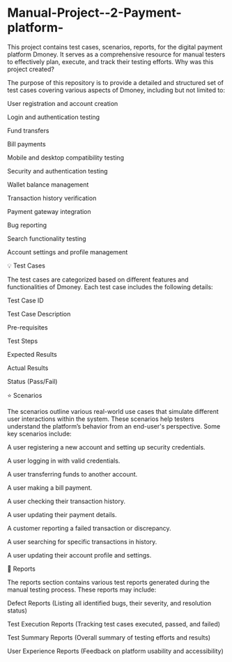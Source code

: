 # Manual-Project--2-Payment-platform- 
This project contains test cases, scenarios, reports,  for the digital payment platform Dmoney. It serves as a comprehensive resource for manual testers to effectively plan, execute, and track their testing efforts.
Why was this project created?

The purpose of this repository is to provide a detailed and structured set of test cases covering various aspects of Dmoney, including but not limited to:

User registration and account creation

Login and authentication testing

Fund transfers

Bill payments

Mobile and desktop compatibility testing

Security and authentication testing

Wallet balance management

Transaction history verification

Payment gateway integration

Bug reporting

Search functionality testing

Account settings and profile management

💡 Test Cases

The test cases are categorized based on different features and functionalities of Dmoney. Each test case includes the following details:

Test Case ID

Test Case Description

Pre-requisites

Test Steps

Expected Results

Actual Results

Status (Pass/Fail)

⭐ Scenarios

The scenarios outline various real-world use cases that simulate different user interactions within the system. These scenarios help testers understand the platform’s behavior from an end-user's perspective. Some key scenarios include:

A user registering a new account and setting up security credentials.

A user logging in with valid credentials.

A user transferring funds to another account.

A user making a bill payment.

A user checking their transaction history.

A user updating their payment details.

A customer reporting a failed transaction or discrepancy.

A user searching for specific transactions in history.

A user updating their account profile and settings.

📓 Reports

The reports section contains various test reports generated during the manual testing process. These reports may include:

Defect Reports (Listing all identified bugs, their severity, and resolution status)

Test Execution Reports (Tracking test cases executed, passed, and failed)

Test Summary Reports (Overall summary of testing efforts and results)

User Experience Reports (Feedback on platform usability and accessibility)

